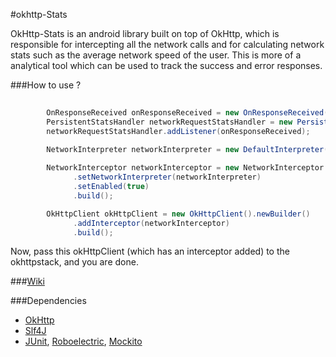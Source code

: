 #okhttp-Stats

OkHttp-Stats is an android library built on top of OkHttp, which is responsible for intercepting all the network calls and for calculating network stats such as the average network speed of the user. This is more of a analytical tool which can be used to track the success and error responses.

###How to use ?

````java
        
        OnResponseReceived onResponseReceived = new OnResponseReceived();
        PersistentStatsHandler networkRequestStatsHandler = new PersistentStatsHandler(this);
        networkRequestStatsHandler.addListener(onResponseReceived);
        
        NetworkInterpreter networkInterpreter = new DefaultInterpreter(new NetworkEventReporterImpl(networkRequestStatsHandler));

        NetworkInterceptor networkInterceptor = new NetworkInterceptor.Builder()
              .setNetworkInterpreter(networkInterpreter)
              .setEnabled(true)
              .build();

        OkHttpClient okHttpClient = new OkHttpClient().newBuilder()
              .addInterceptor(networkInterceptor)
              .build();

````
Now, pass this okHttpClient (which has an interceptor added) to the okhttpstack, and you are done.

###[Wiki](https://github.com/Flipkart/okhttp-stats/wiki)

###Dependencies

* [OkHttp](https://github.com/square/okhttp)
* [Slf4J](http://www.slf4j.org/)
* [JUnit](http://junit.org/), [Roboelectric](http://robolectric.org/), [Mockito](http://mockito.org/)
